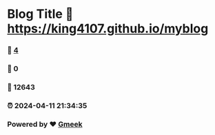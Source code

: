 # Blog Title :link: https://king4107.github.io/myblog 
### :page_facing_up: [4](https://king4107.github.io/myblog/tag.html) 
### :speech_balloon: 0 
### :hibiscus: 12643 
### :alarm_clock: 2024-04-11 21:34:35 
### Powered by :heart: [Gmeek](https://github.com/Meekdai/Gmeek)
